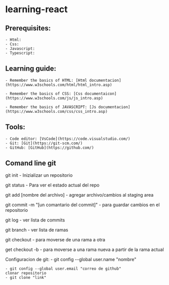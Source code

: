 # learning-react

## Prerequisites:
    - Html:
    - Css:
    - Javascript:
    - Typescript:

## Learning guide:
    - Remember the basics of HTML: [Html documentacion](https://www.w3schools.com/html/html_intro.asp)

    - Remember the basics of CSS: [Css documentaicon](https://www.w3schools.com/js/js_intro.asp)
    
    - Remember the basics of JAVASCRIPT: [Js documentacion](https://www.w3schools.com/css/css_intro.asp)

## Tools:
    - Code editor: [VsCode](https://code.visualstudio.com/)
    - Git: [Git](https://git-scm.com/)
    - GitHub: [GitHub](https://github.com/)

## Comand line git 

git init
    - Inizializar un repositorio

git status
    - Para ver el estado actual del repo

git add [nombre del archivo]
    - agregar archivo/cambios al staging area

git commit -m "[un comantario del commit]"
    - para guardar cambios en el repositorio

git log
    - ver lista de commits

git branch
    - ver lista de ramas

git checkout 
    - para moverse de una rama a otra

 get checkout -b 
    - para moverse a una rama nueva a partir de la rama actual

Configuracion de git:
    - git config --global user.name "nombre"

    - git config --global user.email "correo de github"
    clonar repositorio 
    - git clone "link"

